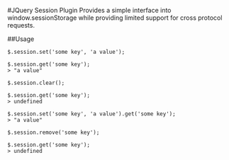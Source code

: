 #JQuery Session Plugin
Provides a simple interface into window.sessionStorage while providing limited support for cross protocol requests.

##Usage
```
$.session.set('some key', 'a value');

$.session.get('some key');
> "a value"

$.session.clear();

$.session.get('some key');
> undefined

$.session.set('some key', 'a value').get('some key');
> "a value"

$.session.remove('some key');

$.session.get('some key');
> undefined
```